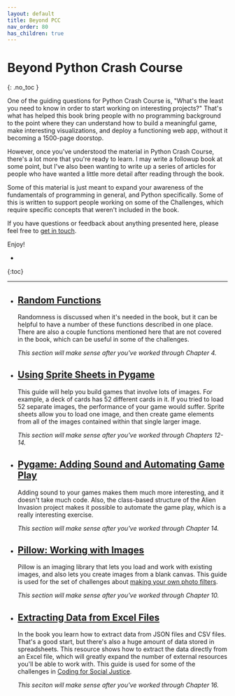 ```yaml
---
layout: default
title: Beyond PCC
nav_order: 80
has_children: true
---
```


# Beyond Python Crash Course
{: .no_toc }

One of the guiding questions for Python Crash Course is, "What's the least you need to know in order to start working on interesting projects?" That's what has helped this book bring people with no programming background to the point where they can understand how to build a meaningful game, make interesting visualizations, and deploy a functioning web app, without it becoming a 1500-page doorstop.

However, once you've understood the material in Python Crash Course, there's a lot more that you're ready to learn. I may write a followup book at some point, but I've also been wanting to write up a series of articles for people who have wanted a little more detail after reading through the book.

Some of this material is just meant to expand your awareness of the fundamentals of programming in general, and Python specifically. Some of this is written to support people working on some of the Challenges, which require specific concepts that weren't included in the book.

If you have questions or feedback about anything presented here, please feel free to [get in touch](/).

Enjoy!

* 
{:toc}

---

- ## [Random Functions](../random_functions/)

    Randomness is discussed when it's needed in the book, but it can be helpful to have a number of these functions described in one place. There are also a couple functions mentioned here that are not covered in the book, which can be useful in some of the challenges.

    *This section will make sense after you've worked through Chapter 4.*


- ## [Using Sprite Sheets in Pygame](../pygame_sprite_sheets/)

    This guide will help you build games that involve lots of images. For example, a deck of cards has 52 different cards in it. If you tried to load 52 separate images, the performance of your game would suffer. Sprite sheets allow you to load one image, and then create game elements from all of the images contained within that single larger image.

    *This section will make sense after you've worked through Chapters 12-14.*

- ## [Pygame: Adding Sound and Automating Game Play](../ai_player/)

    Adding sound to your games makes them much more interesting, and it doesn't take much code. Also, the class-based structure of the Alien Invasion project makes it possible to automate the game play, which is a really interesting exercise.

    *This section will make sense after you've worked through Chapter 14.*

- ## [Pillow: Working with Images](../pillow/)

    Pillow is an imaging library that lets you load and work with existing images, and also lets you create images from a blank canvas. This guide is used for the set of challenges about [making your own photo filters](../../challenges/photo_filters/).

    *This section will make sense after you've worked through Chapter 10.*

- ## [Extracting Data from Excel Files](../extracting_from_excel/)

    In the book you learn how to extract data from JSON files and CSV files. That's a good start, but there's also a huge amount of data stored in spreadsheets. This resource shows how to extract the data directly from an Excel file, which will greatly expand the number of external resources you'll be able to work with. This guide is used for some of the challenges in [Coding for Social Justice](../../challenges/coding_for_social_justice/).

    *This seciton will make sense after you've worked through Chapter 16.*
